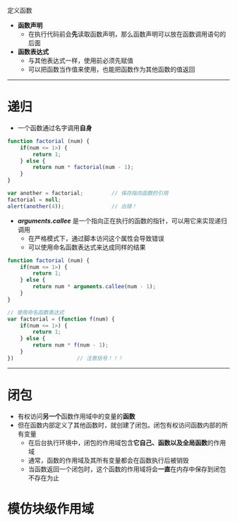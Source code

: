 定义函数
- **函数声明** 
    - 在执行代码前会**先**读取函数声明，那么函数声明可以放在函数调用语句的后面 
- **函数表达式** 
    - 与其他表达式一样，使用前必须先赋值
    - 可以把函数当作值来使用，也能把函数作为其他函数的值返回

---
# 递归
- 一个函数通过名字调用**自身**
```js
function factorial (num) {
    if(num <= 1>) {
        return 1;
    } else {
        return num * factorial(num - 1);
    }
}

var another = factorial;         // 保存指向函数的引用
factorial = null;
alert(another(4));               // 出错！
```
- ***arguments.callee*** 是一个指向正在执行的函数的指针，可以用它来实现递归调用
    - 在严格模式下，通过脚本访问这个属性会导致错误
    - 可以使用命名函数表达式来达成同样的结果
```js
function factorial (num) {
    if(num <= 1>) {
        return 1;
    } else {
        return num * arguments.callee(num - 1);
    }
}

// 使用命名函数表达式
var factorial = (function f(num) {
    if(num <= 1>) {
        return 1;
    } else {
        return num * f(num - 1);
    }
})                    // 注意括号！！！
```

---
# 闭包
- 有权访问**另一个**函数作用域中的变量的**函数**
- 但在函数内部定义了其他函数时，就创建了闭包。闭包有权访问函数内部的所有变量
    - 在后台执行环境中，闭包的作用域包含**它自己、函数以及全局函数**的作用域
    - 通常，函数的作用域及其所有变量都会在函数执行后被销毁
    - 当函数返回一个闭包时，这个函数的作用域将会**一直**在内存中保存到闭包不存在为止

# 模仿块级作用域